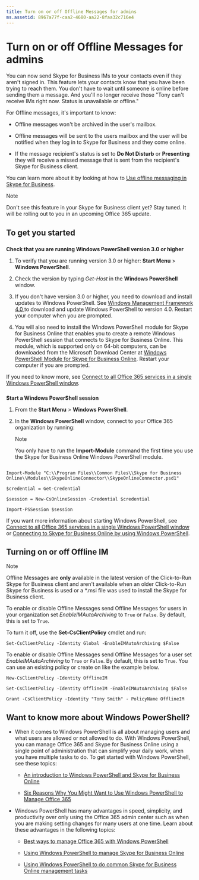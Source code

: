 ```yaml
---
title: Turn on or off Offline Messages for admins
ms.assetid: 8967a77f-caa2-4680-aa22-8faa32c716e4
---
```



# Turn on or off Offline Messages for admins

You can now send Skype for Business IMs to your contacts even if they aren't signed in. This feature lets your contacts know that you have been trying to reach them. You don't have to wait until someone is online before sending them a message. And you'll no longer receive those "Tony can't receive IMs right now. Status is unavailable or offline."
  
    
    

For Offline messages, it's important to know:
- Offline messages won't be archived in the user's mailbox.
    
  
- Offline messages will be sent to the users mailbox and the user will be notified when they log in to Skype for Business and they come online.
    
  
- If the message recipient's status is set to **Do Not Disturb** or **Presenting** they will receive a missed message that is sent from the recipient's Skype for Business client.
    
  
You can learn more about it by looking at how to  [Use offline messaging in Skype for Business](http://technet.microsoft.com/library/ffdc6a43-71a1-40ee-bfcc-640d21324a3d%28Office.14%29.aspx).
> [!NOTE]
> Don't see this feature in your Skype for Business client yet? Stay tuned. It will be rolling out to you in an upcoming Office 365 update. 
  
    
    


## To get you started


### 

 **Check that you are running Windows PowerShell version 3.0 or higher**
  
    
    

1. To verify that you are running version 3.0 or higher: **Start Menu** > **Windows PowerShell**.
    
  
2. Check the version by typing  _Get-Host_ in the **Windows PowerShell** window.
    
  
3. If you don't have version 3.0 or higher, you need to download and install updates to Windows PowerShell. See  [Windows Management Framework 4.0 ](https://go.microsoft.com/fwlink/?LinkId=716845) to download and update Windows PowerShell to version 4.0. Restart your computer when you are prompted.
    
  
4. You will also need to install the Windows PowerShell module for Skype for Business Online that enables you to create a remote Windows PowerShell session that connects to Skype for Business Online. This module, which is supported only on 64-bit computers, can be downloaded from the Microsoft Download Center at  [Windows PowerShell Module for Skype for Business Online](https://go.microsoft.com/fwlink/?LinkId=294688). Restart your computer if you are prompted.
    
  
If you need to know more, see  [Connect to all Office 365 services in a single Windows PowerShell window](https://technet.microsoft.com/EN-US/library/dn568015.aspx).
  
    
    

### 

 **Start a Windows PowerShell session**
  
    
    

1. From the **Start Menu** > **Windows PowerShell**.
    
  
2. In the **Windows PowerShell** window, connect to your Office 365 organization by running:
    
    > [!NOTE]
      > You only have to run the **Import-Module** command the first time you use the Skype for Business Online Windows PowerShell module.


  
    
    
> 
  ```
  
Import-Module "C:\\Program Files\\Common Files\\Skype for Business Online\\Modules\\SkypeOnlineConnector\\SkypeOnlineConnector.psd1"
  ```


  
    
    
> 
  ```
  $credential = Get-Credential
  ```


  
    
    
> 
  ```
  $session = New-CsOnlineSession -Credential $credential
  ```


  
    
    
> 
  ```
  Import-PSSession $session
  ```

If you want more information about starting Windows PowerShell, see  [Connect to all Office 365 services in a single Windows PowerShell window](https://technet.microsoft.com/EN-US/library/dn568015.aspx) or [Connecting to Skype for Business Online by using Windows PowerShell](https://technet.microsoft.com/en-us/library/dn362795%28v=ocs.15%29.aspx).
  
    
    

## Turning on or off Offline IM


> [!NOTE]
> Offline Messages are **only** available in the latest version of the Click-to-Run Skype for Business client and aren't available when an older Click-to-Run Skype for Business is used or a *.msi file was used to install the Skype for Business client.
  
    
    

To enable or disable Offline Messages send Offline Messages for users in your organization set  _EnableIMAutoArchiving_ to `True` or `False`. By default, this is set to  `True`.
  
    
    
To turn it off, use the **Set-CsClientPolicy** cmdlet and run:
  
    
    



```
Set-CsClientPolicy -Identity Global -EnableIMAutoArchiving $False
```

To enable or disable Offline Messages send Offline Messages for a user set  _EnableIMAutoArchiving_ to `True` or `False`. By default, this is set to  `True`. You can use an existing policy or create on like the example below.
  
    
    


  
    
    
> 
  ```
  New-CsClientPolicy -Identity OfflineIM
  ```


  
    
    
> 
  ```
  Set-CsClientPolicy -Identity OfflineIM -EnableIMAutoArchiving $False
  ```


  
    
    
> 
  ```
  Grant -CsClientPolicy -Identity "Tony Smith" - PolicyName OfflineIM
  ```


## Want to know more about Windows PowerShell?


- When it comes to Windows PowerShell is all about managing users and what users are allowed or not allowed to do. With Windows PowerShell, you can manage Office 365 and Skype for Business Online using a single point of administration that can simplify your daily work, when you have multiple tasks to do. To get started with Windows PowerShell, see these topics:
    
  -  [An introduction to Windows PowerShell and Skype for Business Online](https://go.microsoft.com/fwlink/?LinkId=525039)
    
  
  -  [Six Reasons Why You Might Want to Use Windows PowerShell to Manage Office 365 ](https://go.microsoft.com/fwlink/?LinkId=525041)
    
  
- Windows PowerShell has many advantages in speed, simplicity, and productivity over only using the Office 365 admin center such as when you are making setting changes for many users at one time. Learn about these advantages in the following topics:
    
  -  [Best ways to manage Office 365 with Windows PowerShell](https://go.microsoft.com/fwlink/?LinkId=525142)
    
  
  -  [Using Windows PowerShell to manage Skype for Business Online](https://go.microsoft.com/fwlink/?LinkId=525453)
    
  
  -  [Using Windows PowerShell to do common Skype for Business Online management tasks](https://go.microsoft.com/fwlink/?LinkId=525038)
    
  


